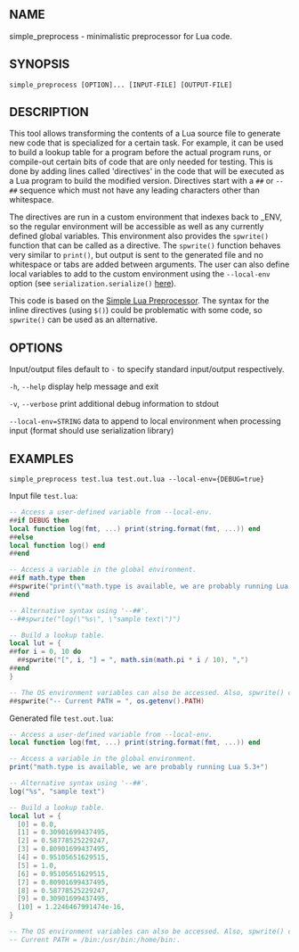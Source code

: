 <!-- MARKDOWN-AUTO-DOCS:START (FILE:src=./simple-preprocess.man) -->
<!-- The below content is automatically added from ./simple_preprocess.man -->
## NAME
  simple_preprocess - minimalistic preprocessor for Lua code.

## SYNOPSIS
  `simple_preprocess [OPTION]... [INPUT-FILE] [OUTPUT-FILE]`

## DESCRIPTION
  This tool allows transforming the contents of a Lua source file to generate new code that is specialized for a certain task. For example, it can be used to build a lookup table for a program before the actual program runs, or compile-out certain bits of code that are only needed for testing. This is done by adding lines called 'directives' in the code that will be executed as a Lua program to build the modified version. Directives start with a `##` or `--##` sequence which must not have any leading characters other than whitespace.
  
  The directives are run in a custom environment that indexes back to _ENV, so the regular environment will be accessible as well as any currently defined global variables. This environment also provides the `spwrite()` function that can be called as a directive. The `spwrite()` function behaves very similar to `print()`, but output is sent to the generated file and no whitespace or tabs are added between arguments. The user can also define local variables to add to the custom environment using the `--local-env` option (see `serialization.serialize()` [here](https://ocdoc.cil.li/api:serialization)).
  
  This code is based on the [Simple Lua Preprocessor](http://lua-users.org/wiki/SimpleLuaPreprocessor). The syntax for the inline directives (using `$()`) could be problematic with some code, so `spwrite()` can be used as an alternative.

## OPTIONS
  Input/output files default to `-` to specify standard input/output respectively.
  
  `-h`, `--help`        display help message and exit
  
  `-v`, `--verbose`     print additional debug information to stdout
  
  `--local-env=STRING`  data to append to local environment when processing input (format should use serialization library)

## EXAMPLES
  `simple_preprocess test.lua test.out.lua --local-env={DEBUG=true}`
  
  Input file `test.lua`:
```lua
-- Access a user-defined variable from --local-env.
##if DEBUG then
local function log(fmt, ...) print(string.format(fmt, ...)) end
##else
local function log() end
##end

-- Access a variable in the global environment.
##if math.type then
##spwrite("print(\"math.type is available, we are probably running Lua 5.3+\")")
##end

-- Alternative syntax using '--##'.
--##spwrite("log(\"%s\", \"sample text\")")

-- Build a lookup table.
local lut = {
##for i = 0, 10 do
  ##spwrite("[", i, "] = ", math.sin(math.pi * i / 10), ",")
##end
}

-- The OS environment variables can also be accessed. Also, spwrite() can be used to generate commented code.
##spwrite("-- Current PATH = ", os.getenv().PATH)
```
  
  
  Generated file `test.out.lua`:
```lua
-- Access a user-defined variable from --local-env.
local function log(fmt, ...) print(string.format(fmt, ...)) end

-- Access a variable in the global environment.
print("math.type is available, we are probably running Lua 5.3+")

-- Alternative syntax using '--##'.
log("%s", "sample text")

-- Build a lookup table.
local lut = {
  [0] = 0.0,
  [1] = 0.30901699437495,
  [2] = 0.58778525229247,
  [3] = 0.80901699437495,
  [4] = 0.95105651629515,
  [5] = 1.0,
  [6] = 0.95105651629515,
  [7] = 0.80901699437495,
  [8] = 0.58778525229247,
  [9] = 0.30901699437495,
  [10] = 1.2246467991474e-16,
}

-- The OS environment variables can also be accessed. Also, spwrite() can be used to generate commented code.
-- Current PATH = /bin:/usr/bin:/home/bin:.
```
<!-- MARKDOWN-AUTO-DOCS:END -->
